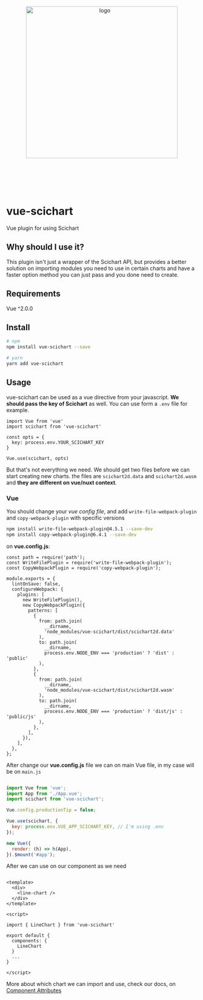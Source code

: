 <p align="center">
<img src="/img/vue-scichart_logo@2x.png" alt="logo" width="400px" style="margin: 6em 0;" />
</p>

<logo-sponsor />

# **vue-scichart**

Vue plugin for using Scichart

## Why should I use it?

This plugin isn't just a wrapper of the Scichart API, but provides a better solution on importing modules you need to use in certain charts and have a faster option method you can just pass and you done need to create.

## Requirements

Vue ^2.0.0

## Install

```sh
# npm
npm install vue-scichart --save

# yarn
yarn add vue-scichart
```

## Usage

vue-scichart can be used as a vue directive from your javascript. **We should pass the key of Scichart** as well. You can use form a `.env` file for example.

```js{4-6,8}
import Vue from 'vue'
import scichart from 'vue-scichart'

const opts = {
  key: process.env.YOUR_SCICHART_KEY
}

Vue.use(scichart, opts)
```

But that's not everything we need. We should get two files before we can start creating new charts. the files are `scichart2d.data` and `scichart2d.wasm` and **they are different on vue/nuxt context**.

### Vue

You should change your *vue config file*, and add `write-file-webpack-plugin` and `copy-webpack-plugin` with specific versions

```sh
npm install write-file-webpack-plugin@4.5.1 --save-dev 
npm install copy-webpack-plugin@6.4.1 --save-dev
```

on **vue.config.js**:

```js{2,3,9-33}
const path = require('path');
const WriteFilePlugin = require('write-file-webpack-plugin');
const CopyWebpackPlugin = require('copy-webpack-plugin');

module.exports = {
  lintOnSave: false,
  configureWebpack: {
    plugins: [
      new WriteFilePlugin(),
      new CopyWebpackPlugin({
        patterns: [
          {
            from: path.join(
              __dirname,
              'node_modules/vue-scichart/dist/scichart2d.data'
            ),
            to: path.join(
              __dirname,
              process.env.NODE_ENV === 'production' ? 'dist' : 'public'
            ),
          },
          {
            from: path.join(
              __dirname,
              'node_modules/vue-scichart/dist/scichart2d.wasm'
            ),
            to: path.join(
              __dirname,
              process.env.NODE_ENV === 'production' ? 'dist/js' : 'public/js'
            ),
          },
        ],
      }),
    ],
  },
};
```

After change our **vue.config.js** file we can on main Vue file, in my case will be on `main.js`

```js

import Vue from 'vue';
import App from './App.vue';
import scichart from 'vue-scichart';

Vue.config.productionTip = false;

Vue.use(scichart, {
  key: process.env.VUE_APP_SCICHART_KEY, // I'm using .env
});

new Vue({
  render: (h) => h(App),
}).$mount('#app');


```

After we can use on our component as we need

```vue

<template>
  <div>
    <line-chart />
  </div>
</template>

<script>

import { LineChart } from 'vue-scichart'

export default {
  components: {
    LineChart
  }
  ...
}

</script>

```

More about which chart we can import and use, check our docs, on [Component Attributes](/content/docs/configs.md)

